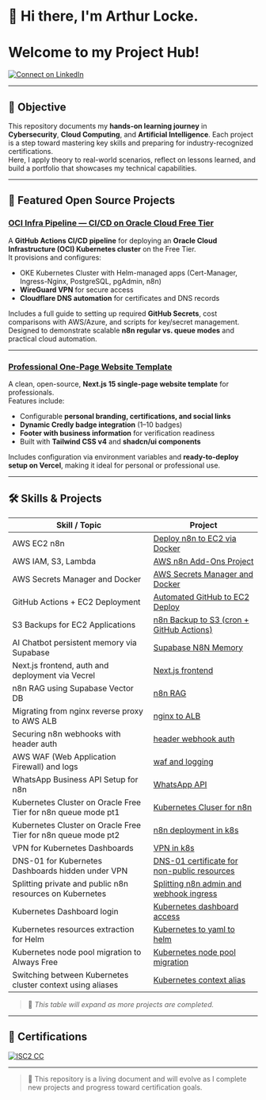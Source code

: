 # 👋 Hi there, I'm Arthur Locke. 
# Welcome to my Project Hub!

[![Connect on LinkedIn](https://img.shields.io/badge/LinkedIn-Connect-blue?logo=linkedin)](https://www.linkedin.com/in/arthur-locke/)

---

## 🧭 Objective

This repository documents my **hands-on learning journey** in **Cybersecurity**, **Cloud Computing**, and **Artificial Intelligence**. Each project is a step toward mastering key skills and preparing for industry-recognized certifications.  
Here, I apply theory to real-world scenarios, reflect on lessons learned, and build a portfolio that showcases my technical capabilities.

---

## 🌟 Featured Open Source Projects

### [OCI Infra Pipeline — CI/CD on Oracle Cloud Free Tier](https://github.com/A-Locke/n8n_kubernetes)

A **GitHub Actions CI/CD pipeline** for deploying an **Oracle Cloud Infrastructure (OCI) Kubernetes cluster** on the Free Tier.  
It provisions and configures:  
- OKE Kubernetes Cluster with Helm-managed apps (Cert-Manager, Ingress-Nginx, PostgreSQL, pgAdmin, n8n)  
- **WireGuard VPN** for secure access  
- **Cloudflare DNS automation** for certificates and DNS records  

Includes a full guide to setting up required **GitHub Secrets**, cost comparisons with AWS/Azure, and scripts for key/secret management. Designed to demonstrate scalable **n8n regular vs. queue modes** and practical cloud automation.

---

### [Professional One-Page Website Template](https://github.com/A-Locke/one-page-web-public)

A clean, open-source, **Next.js 15 single-page website template** for professionals.  
Features include:  
- Configurable **personal branding, certifications, and social links**  
- **Dynamic Credly badge integration** (1–10 badges)  
- **Footer with business information** for verification readiness  
- Built with **Tailwind CSS v4** and **shadcn/ui components**  

Includes configuration via environment variables and **ready-to-deploy setup on Vercel**, making it ideal for personal or professional use.

---

## 🛠️ Skills & Projects

| Skill / Topic                    | Project                                                                 |
|----------------------------------|-------------------------------------------------------------------------|
| AWS EC2 n8n                | [Deploy n8n to EC2 via Docker](./cloud/aws-n8n)                   |
| AWS IAM, S3, Lambda | [AWS n8n Add-Ons Project](./cloud/aws-n8n-addons/README.md) |
| AWS Secrets Manager and Docker | [AWS Secrets Manager and Docker](./cloud/aws-secrets-manager/README.md)  |
| GitHub Actions + EC2 Deployment | [Automated GitHub to EC2 Deploy](./cloud/aws-n8n-git/README.md)        |
| S3 Backups for EC2 Applications | [n8n Backup to S3 (cron + GitHub Actions)](./cloud/aws-s3-backup/README.md) |
| AI Chatbot persistent memory via Supabase | [Supabase N8N Memory](./cloud/n8n-supabase-memory/README.md) |
| Next.js frontend, auth and deployment via Vecrel| [Next.js frontend](./cloud/aws-n8n/nextjs-frontend/README.md) |
| n8n RAG using Supabase Vector DB| [n8n RAG](./cloud/n8n-RAG/README.md) |
| Migrating from nginx reverse proxy to AWS ALB| [nginx to ALB](./cloud/nginx-to-alb) |
| Securing n8n webhooks with header auth | [header webhook auth](./cloud/n8n-webhook-security) |
| AWS WAF (Web Application Firewall) and logs | [waf and logging](./cloud/aws-waf-and-logging) |
| WhatsApp Business API Setup for n8n | [WhatsApp API](./cloud/whatsapp_api) |
| Kubernetes Cluster on Oracle Free Tier for n8n queue mode pt1 | [Kubernetes Cluser for n8n](./cloud/kubernetes/README.md) |
| Kubernetes Cluster on Oracle Free Tier for n8n queue mode pt2 | [n8n deployment in k8s](./cloud/kubernetes/n8n-deployment) |
| VPN for Kubernetes Dashboards | [VPN in k8s](./cloud/kubernetes/VPN/README.md) |
| DNS-01 for Kubernetes Dashboards hidden under VPN | [DNS-01 certificate for non-public resources](./cloud/kubernetes/dashboard/README.md) |
| Splitting private and public n8n resources on Kubernetes | [Splitting n8n admin and webhook ingress](./cloud/kubernetes/n8n-admin-privacy/README.md) |
| Kubernetes Dashboard login | [Kubernetes dashboard access](./cloud/kubernetes/dashboard/access/README.md) |
| Kubernetes resources extraction for Helm | [Kubernetes to yaml to helm](./cloud/kubernetes/helm/README.md) |
| Kubernetes node pool migration to Always Free | [Kubernetes node pool migration](./cloud/kubernetes/costs/README.md) |
| Switching between Kubernetes cluster context using aliases | [Kubernetes context alias](./cloud/kubernetes/context) |

> 📝 *This table will expand as more projects are completed.*

---

## 🧪 Certifications

[![ISC2 CC](https://images.credly.com/size/340x340/images/e98395d6-e705-430a-98d8-9bfbadbf97f2/image.png)](https://www.credly.com/badges/2054310e-e8ff-4b2d-8fa7-ab33a975c32c/linked_in?t=st7jq3)

---

> 🚧 This repository is a living document and will evolve as I complete new projects and progress toward certification goals.
